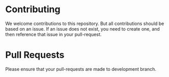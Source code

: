 # Contributing

We welcome contributions to this repository. But all contributions should be based on an issue.
If an issue does not exist, you need to create one, and then reference that issue in your pull-request.

# Pull Requests

Please ensure that your pull-requests are made to development branch.
